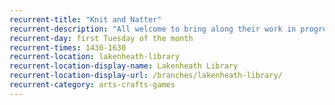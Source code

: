 ```yaml
---
recurrent-title: "Knit and Natter"
recurrent-description: "All welcome to bring along their work in progress and chat with fellow yarn fans. Small chanrge for hot drinks, please bring along your own biscuits and snacks."
recurrent-day: first Tuesday of the month
recurrent-times: 1430-1630
recurrent-location: lakenheath-library
recurrent-location-display-name: Lakenheath Library
recurrent-location-display-url: /branches/lakenheath-library/
recurrent-category: arts-crafts-games
---
```

